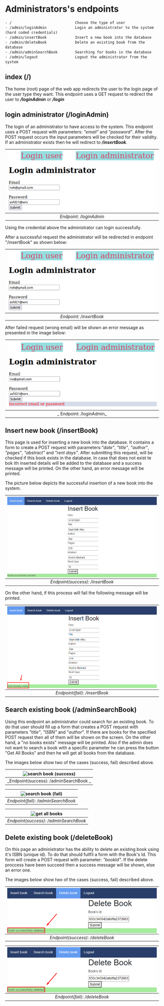 # Administrators's endpoints

```text
- /                             Choose the type of user
- /admin/loginAdmin             Login an administrator to the system (hard coded credentials)
- /admin/insertBook             Insert a new book into the database
- /admin/deleteBook             Delete an existing book from the database
- /admin/adminSearchBook        Searching for books in the database    
- /admin/logout                 Logout the administrator from the system
```

## index (/)

The home (root) page of the web app redirects the user to the login page of the user type they want. This endpoint uses a GET request to redirect the user to _**/loginAdmin**_ or _**/login**_

## login administrator (/loginAdmin)

The login of an administrator to have access to the system. This endpoint uses a POST request with parameters: _"email"_ and _"password"_.
After the POST request occurs the input parameters will be checked for their validity. If an administrator exists then he will redirect to _**/insertBook**_.

| <img align="center" src="img/loginAdmin.png" alt ="login Admin"> |
| :--------------------------------------------------------------: |
|                     _Endpoint: /loginAdmin_                      |

Using the credential above the administrator can login successfully.

After a successful request the administrator will be redirected in endpoint "/insertBook" as shown below:

| <img align="center" src="img/loginAdmin.png" alt ="login admin(success)"> |
| :-----------------------------------------------------------------------: |
|                         _Endpoint: /insertBook_                         |

After failed request (wrong email) will be shown an error message as presented in the image below:

| <img align="center" src="img/loginAdminFalse.png" alt ="login admin(fail)"> |
| :-------------------------------------------------------------------------: |
|                          _ Endpoint: /loginAdmin_                           |


## Insert new book (/insertBook)

This page is used for inserting a new book into the database. It contains a form to create a POST request with parameters:_"date"_, _"title"_, _"author"_, _"pages"_, _"abstract"_ and _"rent days"_. After submitting this request, will be checked if this book exists in the database. In case that does not exist te bok ith inserted details will be added to the database and a success message will be printed. On the other hand, an error message will be printed.

The picture below depicts the successful insertion of a new book into the system.

| <img align="center" src="img/insertBookSuccess.png" alt ="insert book (success)"> |
| :-----------------------------------------------------------------------------------: |
|                          _Endpoint(success): /insertBook_                           |

On the other hand, if this process will fail the following message will be printed.

| <img align="center" src="img/insertBookFail.png" alt ="insert book (fail)"> |
| :-----------------------------------------------------------------------------: |
|                         _Endpoint(fail): /insertBook_                         |

## Search existing book (/adminSearchBook)

Using this endpoint an administrator could search for an existing book. To do that user should fill up a form that creates a POST request with parameters _"title"_, _"ISBN"_ and "_author_". If there are books for the specified POST request then all of them will be shown on the screen. On the other hand, a "no books exists" message will be printed. 
Also if the admin does not want to search a book with a specific parameter he can press the button "Get All Books" and then he will get all books from the database.

The images below show two of the cases (success, fail) described above.

| <img align="center" src="img/adminSerachBookSuccess.png" alt ="search book (success)"> |
| :-----------------------------------------------------------------------------------: |
|                          _Endpoint(success): /adminSearchBook _                          |

| <img align="center" src="img/adminSerachBookFail.png" alt ="search book (fail)"> |
| :--------------------------------------------------------------------------------: |
|                          _Endpoint(fail): /adminSearchBook_                           |

| <img align="center" src="img/adminSerachBookGetAllBooks.png" alt ="get all books"> |
| :--------------------------------------------------------------------------------: |
|                          _Endpoint(success): /adminSearchBook_                           |

## Delete existing book (/deleteBook)

On this page an administrator has the ability to delete an existing book using it's ISBN (unique id). To do that should fullfil a form with the Book's Id. This form will create a POST request with parameter: _"bookId"_. If the delete proccess have been succeed then a success message will be shown, else an error one.

The images below show two of the cases (success, fail) described above.

| <img align="center" src="img/deleteBookSuccess.png" alt ="delete book (succes)"> |
| :----------------------------------------------------------------------------------: |
|                          _Endpoint(success): /deleteBook_                          |

| <img align="center" src="img/deleteBookSuccess.png" alt ="delete book (fail)"> |
| :--------------------------------------------------------------------------------: |
|                          _Endpoint(fail): /deleteBook_                           |
